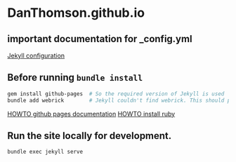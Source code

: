 # DanThomson.github.io


## important documentation for _config.yml
[Jekyll configuration](https://jekyllrb.com/docs/configuration/options/)



## Before running `bundle install`
``` bash
gem install github-pages  # So the required version of Jekyll is used
bundle add webrick        # Jekyll couldn't find webrick. This should probably be in the Gemfile. This should be verified.
```
[HOWTO github pages documentation](init_github_pages_with_jekyll.md)
[HOWTO install ruby](init_github_pages_with_jekyll.md)

## Run the site locally for development.
``` bash
bundle exec jekyll serve
```
